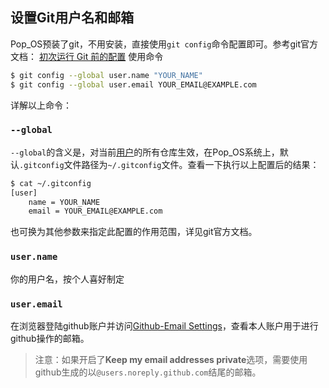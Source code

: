 ## 设置Git用户名和邮箱

Pop_OS预装了git，不用安装，直接使用`git config`命令配置即可。参考git官方文档：
[初次运行 Git 前的配置](https://git-scm.com/book/zh/v2/%E8%B5%B7%E6%AD%A5-%E5%88%9D%E6%AC%A1%E8%BF%90%E8%A1%8C-Git-%E5%89%8D%E7%9A%84%E9%85%8D%E7%BD%AE)
使用命令
``` bash
$ git config --global user.name "YOUR_NAME"
$ git config --global user.email YOUR_EMAIL@EXAMPLE.com
```
详解以上命令：
### `--global`

`--global`的含义是，对当前[用户]()的所有仓库生效，在Pop_OS系统上，默认`.gitconfig`文件路径为`~/.gitconfig`文件。查看一下执行以上配置后的结果：
``` bash
$ cat ~/.gitconfig
[user]
	name = YOUR_NAME
	email = YOUR_EMAIL@EXAMPLE.com
```
也可换为其他参数来指定此配置的作用范围，详见git官方文档。

### `user.name`

你的用户名，按个人喜好制定

### `user.email`
在浏览器登陆github账户并访问[Github-Email Settings](https://github.com/settings/emails)，查看本人账户用于进行github操作的邮箱。
> 注意：如果开启了**Keep my email addresses private**选项，需要使用github生成的以`@users.noreply.github.com`结尾的邮箱。








